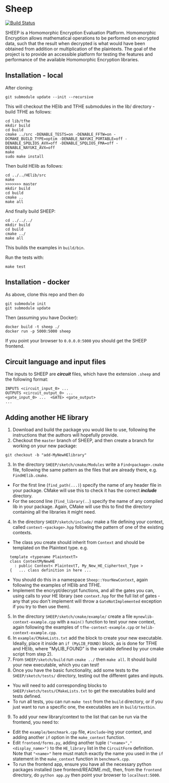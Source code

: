# Sheep

[![Build Status](https://travis-ci.com/alan-turing-institute/SHEEP.svg?token=SEnDtSV7m3nSdUzTdE4a&branch=master)](https://travis-ci.com/alan-turing-institute/SHEEP)

SHEEP is a Homomorphic Encryption Evaluation Platform.
Homomorphic Encryption allows mathematical operations
to be performed on encrypted data, such that the result when
decrypted is what would have been obtained from addition or
multiplication of the plaintexts. The goal of the project is to
provide an accessible platform for testing the features and
performance of the available Homomorphic Encryption libraries.

## Installation - local

After cloning:
```
git submodule update --init --recursive
```
This will checkout the HElib and TFHE submodules in the lib/ directory - build TFHE as follows:
```
cd lib/tfhe
mkdir build
cd build
cmake ../src -DENABLE_TESTS=on -DENABLE_FFTW=on -DCMAKE_BUILD_TYPE=optim -DENABLE_NAYUKI_PORTABLE=off -DENABLE_SPQLIOS_AVX=off -DENABLE_SPQLIOS_FMA=off -DENABLE_NAYUKI_AVX=off
make
sudo make install
```
Then build HElib as follows:
```
cd ../../HElib/src
make
>>>>>>> master
mkdir build
cd build
cmake ..
make all
```

And finally build SHEEP:
```
cd ../../../
mkdir build
cd build
cmake ../
make all
```
This builds the examples in `build/bin`.

Run the tests with:
```
make test
```

## Installation - docker

As above, clone this repo and then do
```
git submodule init
git submodule update
```
Then (assuming you have Docker):
```
docker build -t sheep ./
docker run -p 5000:5000 sheep
```
If you point your browser to `0.0.0.0:5000` you should get the SHEEP frontend.

## Circuit language and input files

The inputs to SHEEP are ***circuit*** files, which have the extension `.sheep` and the following format:
```
INPUTS <circuit_input_0> ...
OUTPUTS <circuit_output_0> ...
<gate_input_0> ...  <GATE> <gate_output>
...
```

## Adding another HE library

 1. Download and build the package you would like to use, following the instructions that the authors will hopefully provide.
 2. Checkout the `master` branch of SHEEP, and then create a branch for working on your new package:
 ```
 git checkout -b "add-MyNewHElibrary"
 ```
 3. In the directory `SHEEP/sketch/cmake/Modules`  write a `Find<package>.cmake` file, following the same pattern as the files
 that are already there, e.g. `FindHElib.cmake`.
   * For the first line (`find_path(...)`) specify the name of any header file in your package.  CMake will use this to check it
  has the correct ***include*** directory.
   * For the second line (`find_library(..`) specify the name of any compiled lib in your package.  Again, CMake will use this
  to find the directory containing all the libraries it might need.
 4. In the directory `SHEEP/sketch/include/` make a file defining your context, called `context-<package>.hpp` following the pattern
   of one of the existing contexts.
   * The class you create should inherit from `Context` and should be templated on the Plaintext type.  e.g.

```
  template <typename PlaintextT>
  class ContextMyNewHE
  	: public Context< PlaintextT, My_New_HE_Ciphertext_Type >
  {   ... class definition in here ...
  ```
  * You should do this in a namespace `Sheep::YourNewContext`, again following the examples of HElib and TFHE.
  * Implement the encrypt/decrypt functions, and all the gates you can, using calls to your HE library (see `context.hpp` for the
  full list of gates - any that you don't implement will throw a `GateNotImplemented` exception if you try to then use them).
 5. In the directory `SHEEP/sketch/cmake/example/` create a file `mynewlib-context-example.cpp` with a `main()` function to
    test your new context, again following the examples of `tfhe-context-example.cpp` or `helib-context-example.cpp`.
 6. In `example/CMakeLists.txt` add the block to create your new executable.  Ideally, place it inside an `if (MyLIB_FOUND)` block,
 as is done for TFHE and HElib, where "MyLIB_FOUND" is the variable defined by your cmake script from step 2).
 7. From `SHEEP/sketch/build` run `cmake ../` then `make all`.  It should build your new executable, which you can test!
 8. Once you have the basic functionality, add some tests to the `SHEEP/sketch/tests/` directory, testing out the different gates and inputs.
   * You will need to add corresponding blocks to `SHEEP/sketch/tests/CMakeLists.txt` to get the executables build and tests defined.
   * To run all tests, you can run `make test` from the `build` directory, or if you just want to run a specific one, the executables
   are in `build/testbin`.
 9. To add your new library/context to the list that can be run via the frontend, you need to:
   * Edit the `example/benchmark.cpp` file, `#include`-ing your context, and adding another `if` option in the `make_context` function.
   * Edit `frontend/forms.py`, adding another tuple `("<name>","<display_name>")` to the `HE_library` list in the `CircuitForm` definition.  Note that `"<name>"` here must match exactly the name you used in the `if` statement in the `make_context` function in `benchmark.cpp`.
   * To run the frontend app, ensure you have all the necessary python packages installed (see frontend/README.md), then, from the `frontend` directory, do `python app.py` then point your browser to `localhost:5000`.


